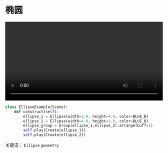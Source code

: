 # 椭圆

<video controls loop style="width:100%;">
    <source src=../_static/EllipseExample.mp4 type="video/mp4"> </source>
</video>

```python
class EllipseExample(Scene):
    def construct(self):
        ellipse_1 = Ellipse(width=2.0, height=4.0, color=BLUE_B)
        ellipse_2 = Ellipse(width=4.0, height=1.0, color=BLUE_D)
        ellipse_group = Group(ellipse_1,ellipse_2).arrange(buff=1)
        self.play(Create(ellipse_1))
        self.play(Create(ellipse_2))
```

关键词： `Ellipse` `geometry`